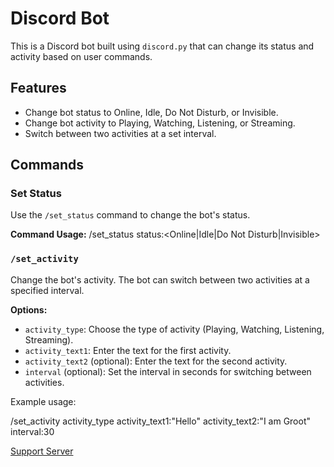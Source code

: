 # Discord Bot

This is a Discord bot built using `discord.py` that can change its status and activity based on user commands.

## Features

- Change bot status to Online, Idle, Do Not Disturb, or Invisible.
- Change bot activity to Playing, Watching, Listening, or Streaming.
- Switch between two activities at a set interval.

## Commands

### Set Status

Use the `/set_status` command to change the bot's status.

**Command Usage:**
/set_status status:<Online|Idle|Do Not Disturb|Invisible>

### `/set_activity`

Change the bot's activity. The bot can switch between two activities at a specified interval.

**Options:**
- `activity_type`: Choose the type of activity (Playing, Watching, Listening, Streaming).
- `activity_text1`: Enter the text for the first activity.
- `activity_text2` (optional): Enter the text for the second activity.
- `interval` (optional): Set the interval in seconds for switching between activities.

Example usage:

/set_activity activity_type
activity_text1:"Hello" activity_text2:"I am Groot" interval:30

[Support Server](https://discord.gg/HAyAe387Tk)
